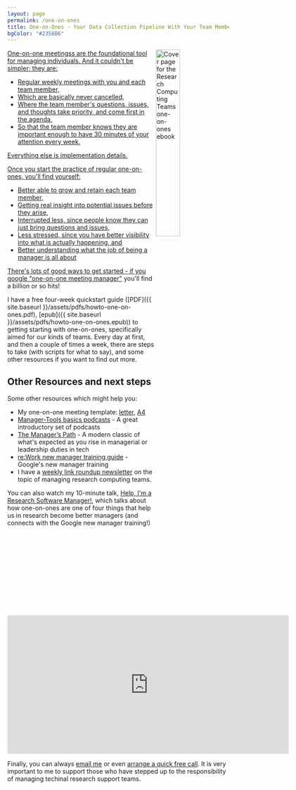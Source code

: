 ```yaml
---
layout: page
permalink: /one-on-ones
title: One-on-Ones - Your Data Collection Pipeline With Your Team Members
bgColor: "#2356B6"
---
```


<!-- markdownlint-disable MD033 -->

<a href="{{ site.baseurl }}/assets/pdfs/howto-one-on-ones.pdf"> <img align="right" width="33%" src="{{ site.baseurl }}/assets/images/one-on-ones-cover-page.png" alt="Cover page for the Research Computing Teams one-on-ones ebook">

One-on-one meetingss are _the_ foundational tool for managing individuals.  And it couldn't be simpler; they are:

* Regular weekly meetings with you and each team member,
* Which are basically never cancelled,
* Where the team member's questions, issues, and thoughts take priority, and come first in the agenda,
* So that the team member knows they are important enough to have 30 minutes of your attention every week.

Everything else is implementation details.

Once you start the practice of regular one-on-ones, you'll find yourself:

* Better able to grow and retain each team member,
* Getting real insight into potential issues before they arise,
* Interrupted less, since people know they can just bring questions and issues,
* Less stressed, since you have better visibility into what is actually happening, and
* Better understanding what the job of being a manager is all about

There's lots of good ways to get started - if you google ["one-on-one meeting manager"](https://www.google.com/search?q=one+on+one+meeting+manager) you'll find a billion or so hits!

I have a free four-week quickstart guide ([PDF]({{ site.baseurl }}/assets/pdfs/howto-one-on-ones.pdf),
[epub]({{ site.baseurl }}/assets/pdfs/howto-one-on-ones.epub)) to getting starting with one-on-ones, specifically aimed for our kinds of teams.  Every day at first, and then a couple of times a week, there are steps to take (with scripts for what to say), and some other resources if you want to find out more.

## Other Resources and next steps

Some other resources which might help you:

* My one-on-one meeting template: [letter](https://docs.google.com/document/d/1uNC2UakkIqiZL22B1J6E2YroSVyQ8rzuiUPQ40dOeU8/edit), [A4](https://docs.google.com/document/d/1z_K_LvnMd5kfLqqqCxkZrOuFe3bitsvOgeKX2epraAU/edit)
* [Manager-Tools basics podcasts](https://manager-tools.com/manager-tools-basics) - A great introductory set of podcasts
* [The Manager’s Path](https://www.oreilly.com/library/view/the-managers-path/9781491973882/) - A modern classic of what's expected as you rise in managerial or leadership duties in tech
* [re:Work new manager training guide](https://rework.withgoogle.com/guides/managers-develop-and-support-managers/steps/review-googles-new-manager-training/) - Google's new manager training
* I have a [weekly link roundup newsletter](https://newsletter.researchcomputingteams.org) on the topic of managing research computing teams.

You can also watch my 10-minute talk, [Help, I'm a Research Software Manager!](https://www.researchcomputingteams.org/USRSE2021), which talks about how one-on-ones are one of four things that help us in research become better managers (and connects with the Google new manager training!)

<iframe src="https://player.vimeo.com/video/554350779" width="640" height="315" frameborder="0" allow="autoplay; fullscreen; picture-in-picture" allowfullscreen title="Help, I'm a Research Software Manager"></iframe>

Finally, you can always [email me](mailto:jonathan@researchcomputingteams.org) or even [arrange a quick free call](https://calendly.com/jonathandursi/coaching-questions).  It is very important to me to support those who have stepped up to the responsibility of managing techinal research support teams.
